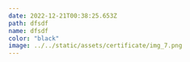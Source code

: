 ```yaml
---
date: 2022-12-21T00:38:25.653Z
path: dfsdf
name: dfsdf
color: "black"
image: ../../static/assets/certificate/img_7.png
---
```

